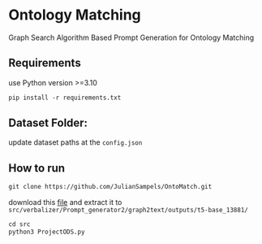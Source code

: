 # Ontology Matching
Graph Search Algorithm Based Prompt Generation for Ontology Matching

## Requirements
use Python version >=3.10
```xml
pip install -r requirements.txt
```
## Dataset Folder:
update dataset paths at the ```config.json```

## How to run
```xml
git clone https://github.com/JulianSampels/OntoMatch.git
```

download this [file](https://emckclac-my.sharepoint.com/:u:/g/personal/k20036346_kcl_ac_uk/EbL1yTauXtpEqs4Izc97WNIBhumczrDGTNQb47uYGzXqsg?e=I9B5pR) and extract it to `src/verbalizer/Prompt_generator2/graph2text/outputs/t5-base_13881/`
```python
cd src
python3 ProjectODS.py

```
